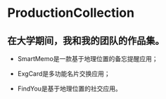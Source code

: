 ProductionCollection
====================

## 在大学期间，我和我的团队的作品集。

- SmartMemo是一款基于地理位置的备忘提醒应用；

- ExgCard是多功能名片交换应用；

- FindYou是基于地理位置的社交应用。
